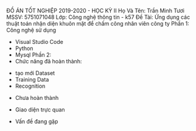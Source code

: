 ĐỒ ÁN TỐT NGHIỆP 2019-2020 - HỌC KỲ II
Họ Và Tên: Trần Minh Tươi
MSSV: 5751071048
Lớp: Công nghệ thông tin - k57
Đề Tài: Ứng dụng các thuật toán nhận diện khuôn mặt để chấm công nhân viên công ty
Phần 1: Công nghệ sử dụng
 - Visual Studio Code
 - Python
 - Mysql
Phần 2:
 - Chức năng đã hoàn thành:
  + tạo mới Dataset
  + Training Data
  + Recognition
 - Chưa hoàn thành
  + Giao diện trực quan
 - Vấn đề đang gặp
 
  

